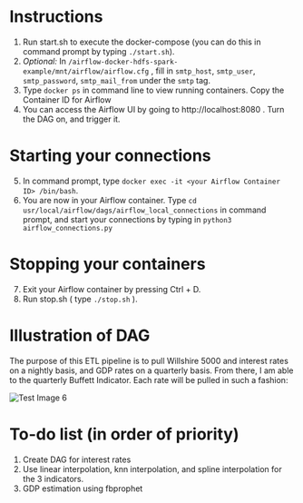# Instructions
1. Run start.sh to execute the docker-compose (you can do this in command prompt by typing ```./start.sh```). 
2. *Optional:* In ```/airflow-docker-hdfs-spark-example/mnt/airflow/airflow.cfg``` , fill in ```smtp_host```, ```smtp_user```, ```smtp_password```, ```smtp_mail_from``` under the ```smtp``` tag. 
3. Type ```docker ps``` in command line to view running containers. Copy the Container ID for Airflow
4. You can access the Airflow UI by going to http://localhost:8080 . Turn the DAG on, and trigger it. 
# Starting your connections
5. In command prompt, type ```docker exec -it <your Airflow Container ID> /bin/bash```.
6. You are now in your Airflow container. Type ```cd usr/local/airflow/dags/airflow_local_connections``` in command prompt, and start your connections by typing in ```python3 airflow_connections.py```
# Stopping your containers
7. Exit your Airflow container by pressing Ctrl + D. 
8. Run stop.sh ( type ```./stop.sh``` ). 


# Illustration of DAG
The purpose of this ETL pipeline is to pull Willshire 5000 and interest rates on a nightly basis, and GDP rates on a quarterly basis. From there, I am able to the quarterly Buffett Indicator. Each rate will be pulled in such a fashion: 

![Test Image 6](https://github.com/angelotc/airflow-docker-hdfs-spark-example/blob/master/dag-example.png)

# To-do list (in order of priority)
1. Create DAG for interest rates
2. Use linear interpolation, knn interpolation, and spline interpolation for the 3 indicators. 
3. GDP estimation using fbprophet
